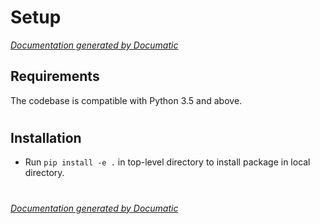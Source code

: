 # Setup

[_Documentation generated by Documatic_](https://www.documatic.com)

<!---Documatic-section-Requirements-start--->
## Requirements

The codebase is compatible with Python 3.5 and above.

# #
<!---Documatic-section-Requirements-end--->

<!---Documatic-section-Installation-start--->
## Installation

* Run `pip install -e .` in top-level directory to
install package in local directory.

# #
<!---Documatic-section-Installation-end--->

[_Documentation generated by Documatic_](https://www.documatic.com)